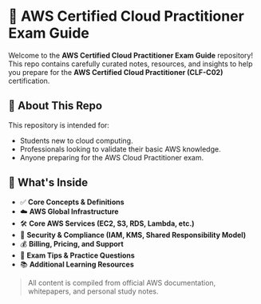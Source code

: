 # 🧠 AWS Certified Cloud Practitioner Exam Guide

Welcome to the **AWS Certified Cloud Practitioner Exam Guide** repository!  
This repo contains carefully curated notes, resources, and insights to help you prepare for the **AWS Certified Cloud Practitioner (CLF-C02)** certification.

## 📌 About This Repo

This repository is intended for:
- Students new to cloud computing.
- Professionals looking to validate their basic AWS knowledge.
- Anyone preparing for the AWS Cloud Practitioner exam.

## 📘 What's Inside

- ✅ **Core Concepts & Definitions**
- ☁️ **AWS Global Infrastructure**
- 🛠️ **Core AWS Services (EC2, S3, RDS, Lambda, etc.)**
- 🔐 **Security & Compliance (IAM, KMS, Shared Responsibility Model)**
- 💰 **Billing, Pricing, and Support**
- 🧾 **Exam Tips & Practice Questions**
- 📚 **Additional Learning Resources**

> All content is compiled from official AWS documentation, whitepapers, and personal study notes.

